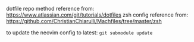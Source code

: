 dotfile repo method reference from: https://www.atlassian.com/git/tutorials/dotfiles
zsh config reference from: https://github.com/ChristianChiarulli/Machfiles/tree/master/zsh

to update the neovim config to latest: `git submodule update`
